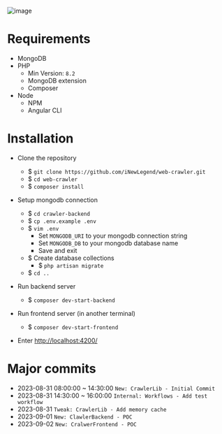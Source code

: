 ![image](https://github.com/iNewLegend/web-crawler/assets/10234691/830714f3-c0ec-4b51-add7-d44b0598cc98)

# Requirements
- MongoDB
- PHP 
  - Min Version: `8.2`
  - MongoDB extension
  - Composer
- Node
    - NPM
    - Angular CLI

# Installation
- Clone the repository
    - $ `git clone https://github.com/iNewLegend/web-crawler.git`
    - $ `cd web-crawler`
    - $ `composer install`


- Setup mongodb connection
    - $ `cd crawler-backend`
    - $ `cp .env.example .env`
    - $ `vim .env`
        - Set `MONGODB_URI` to your mongodb connection string
        - Set `MONGODB_DB` to your mongodb database name
        - Save and exit
    - $ Create database collections
      - $ `php artisan migrate`
    - $ `cd ..`


- Run backend server
    - $ `composer dev-start-backend`
- Run frontend server (in another terminal)
    - $ `composer dev-start-frontend`

- Enter [http://localhost:4200/](http://localhost:4200/)

# Major commits
-  2023-08-31 08:00:00 ~ 14:30:00 `New: CrawlerLib - Initial Commit`
-  2023-08-31 14:30:00 ~ 16:00:00 `Internal: Workflows - Add test workflow`
-  2023-08-31 `Tweak: CrawlerLib - Add memory cache`
-  2023-09-01 `New: ClawlerBackend - POC`
-  2023-09-02 `New: CralwerFrontend - POC`
